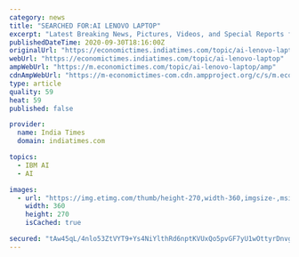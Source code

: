 ```yaml
---
category: news
title: "SEARCHED FOR:AI LENOVO LAPTOP"
excerpt: "Latest Breaking News, Pictures, Videos, and Special Reports from The Economic Times. ai lenovo laptop Blogs, Comments and Archive News on Economictimes.com"
publishedDateTime: 2020-09-30T18:16:00Z
originalUrl: "https://economictimes.indiatimes.com/topic/ai-lenovo-laptop"
webUrl: "https://economictimes.indiatimes.com/topic/ai-lenovo-laptop"
ampWebUrl: "https://m.economictimes.com/topic/ai-lenovo-laptop/amp"
cdnAmpWebUrl: "https://m-economictimes-com.cdn.ampproject.org/c/s/m.economictimes.com/topic/ai-lenovo-laptop/amp"
type: article
quality: 59
heat: 59
published: false

provider:
  name: India Times
  domain: indiatimes.com

topics:
  - IBM AI
  - AI

images:
  - url: "https://img.etimg.com/thumb/height-270,width-360,imgsize-,msid-78308569/.jpg"
    width: 360
    height: 270
    isCached: true

secured: "tAw45qL/4nlo53ZtVYT9+Ys4NiYlthRd6nptKVUxQo5pvGF7yU1wOttyrDnvgTmAhnNOAPeGw1A0MCZX2lWftATHErxDgs9iDrKG134IrPpgzXTi8UTCpBkXKdE6a2yPq8BmjzZYfiSJ8z7mO7K/Hcz2OizG3PN6yyT5CnRaZqn1RIvR8/TG+m7vIU4AgXBLPyT4hU/EsVD8lmJ28zZJqVJz+EmG9dGX6vOd9uDPP2gKmNTgPfiecaIcYijsonStW+o7WOyyDfX+kFrgXl1aJUTZUGOPw3fh7aqTkV6BIm5PlR5hO8A1gbV2X8HCFqXhT3gll6frfz95jr/Cm8Bf9N/zxesKrjHBHp7BaRnj03c=;v2Jw2kKeo6XqHgNAM7MFhA=="
---
```


